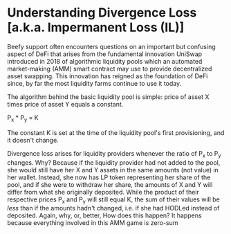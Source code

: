 # Understanding Divergence Loss [a.k.a. Impermanent Loss (IL)]

Beefy support often encounters questions on an important but confusing aspect of DeFi that arises from the fundamental innovation UniSwap introduced in 2018 of algorithmic liquidity pools which an automated market-making (AMM) smart contract may use to provide decentralized asset swapping. This innovation has reigned as the foundation of DeFi since, by far the most liquidity farms continue to use it today.

The algorithm behind the basic liquidity pool is simple: price of asset X times price of asset Y equals a constant.

  P<SUB>x</SUB> * P<SUB>y</SUB> = K

The constant K is set at the time of the liquidity pool's first provisioning, and it doesn't change.

Divergence loss arises for liquidity providers whenever the ratio of P<SUB>x</SUB> to P<SUB>y</SUB> changes. Why? Because if the liquidity provider had not added to the pool, she would still have her X and Y assets in the same amounts (not value) in her wallet. Instead, she now has LP token representing her share of the pool, and if she were to withdraw her share, the amounts of X and Y will differ from what she originally deposited. While the product of their respective prices P<SUB>x</SUB> and P<SUB>y</SUB> will still equal K, the sum of their values will be *less* than if the amounts hadn't changed, i.e. if she had HODLed instead of deposited. Again, why, or, better, How does this happen? It happens because everything involved in this AMM game is zero-sum
